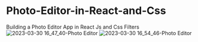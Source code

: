 # Photo-Editor-in-React-and-Css
Building a Photo Editor App in React Js and Css Filters
![2023-03-30 16_47_40-Photo Editor](https://user-images.githubusercontent.com/105711066/228857168-1b268635-ba82-4754-ba8f-9981ae591963.png)
![2023-03-30 16_54_46-Photo Editor](https://user-images.githubusercontent.com/105711066/228859222-517499ae-e4eb-47d5-a681-e42ec38423f3.png)

